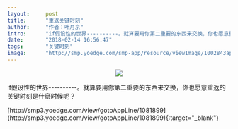 ```yaml
---
layout:     post
title:      "重返关键时刻"
author:     "作者：叶月京"
intro:      "if假设性的世界----------。就算要用你第二重要的东西来交换，你也愿意重返的关键时刻是什麽时候呢？"
date:       "2018-02-14 16:56:47"
tags:       "关键时刻"
image:      "http://smp.yoedge.com/smp-app/resource/viewImage/1002843appline.png"
---
```

<div style="text-align: center">
<p><img src="http://smp.yoedge.com/smp-app/resource/viewImage/1002843appline.png"/></p>
</div>
<p class="post-meta">
<span>if假设性的世界----------。就算要用你第二重要的东西来交换，你也愿意重返的关键时刻是什麽时候呢？</span>
</p>
[http://smp3.yoedge.com/view/gotoAppLine/1081899](http://smp3.yoedge.com/view/gotoAppLine/1081899){:target="_blank"}


